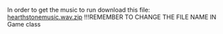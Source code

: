 In order to get the music to run download this file: [hearthstonemusic.wav.zip](https://github.com/Freddo-404/ICE/files/13673989/hearthstonemusic.wav.zip)
!!!REMEMBER TO CHANGE THE FILE NAME IN Game class
